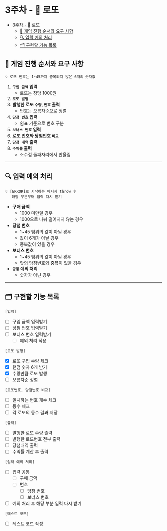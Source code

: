 # 3주차 - 🎱 로또

- [3주차 - 🎱 로또](#3주차----로또)
  - [🛒 게임 진행 순서와 요구 사항](#-게임-진행-순서와-요구-사항)
  - [🔍 입력 예외 처리](#-입력-예외-처리)
  - [🗂️ 구현할 기능 목록](#️-구현할-기능-목록)

## 🛒 게임 진행 순서와 요구 사항

```
💡 로또 번호는 1~45까지 중복되지 않은 6개의 숫자값
```

1. **`구입 금액` 입력**
   - 로또는 장당 1000원
2. **`로또 발행`**
3. **발행한 로또 `수량`, `번호` 출력**
   - 번호는 오름차순으로 정렬
4. **`당첨 번호` 입력**
   - 쉼표 기준으로 번호 구분
5. **`보너스 번호` 입력**
6. **로또 번호와 당첨번호 `비교`**
7. **`당첨 내역` 출력**
8. **`수익률` 출력**
   - 소수점 둘째자리에서 반올림

---

## 🔍 입력 예외 처리

```
💡 [ERROR]로 시작하는 메시지 throw 후
   해당 부분부터 입력 다시 받기
```

- **구매 금액**
  - 1000 미만일 경우
  - 1000으로 나눠 떨어지지 않는 경우
- **당첨 번호**
  - 1~45 범위의 값이 아닐 경우
  - 값이 6개가 아닐 경우
  - 중복값이 있을 경우
- **보너스 번호**
  - 1~45 범위의 값이 아닐 경우
  - 앞의 당첨번호와 중복이 있을 경우
- **`공통` 예외 처리**
  - 숫자가 아닌 경우

---

## 🗂️ 구현할 기능 목록

`[입력]`

- [ ] 구입 금액 입력받기
- [ ] 당첨 번호 입력받기
- [ ] 보너스 번호 입력받기
  - [ ] 예외 처리 적용

`[로또 발행]`

- [x] 로또 구입 수량 체크
- [x] 랜덤 숫자 6개 받기
- [x] 수량만큼 로또 발행
- [ ] 오름차순 정렬

`[로또번호, 당첨번호 비교]`

- [ ] 일치하는 번호 개수 체크
- [ ] 등수 체크
- [ ] 각 로또의 등수 결과 저장

`[출력]`

- [ ] 발행한 로또 수량 출력
- [ ] 발행한 로또번호 전부 출력
- [ ] 당첨내역 출력
- [ ] 수익률 계산 후 출력

`[입력 예외 처리]`

- [ ] 입력 공통
  - [ ] 구매 금액
  - [ ] 번호
    - [ ] 당첨 번호
    - [ ] 보너스 번호
- [ ] 예외 처리 후 해당 부분 입력 다시 받기

`[테스트 코드]`

- [ ] 테스트 코드 작성
